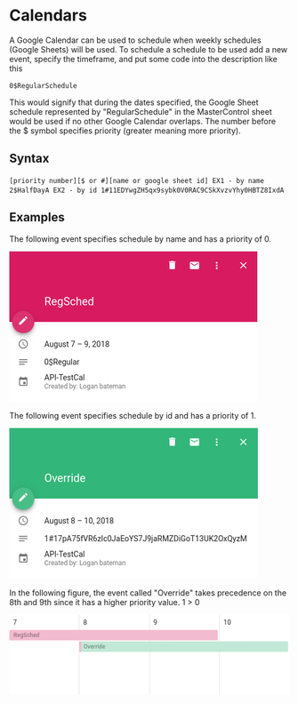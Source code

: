 # Calendars

A Google Calendar can be used to schedule when weekly schedules (Google Sheets) will be used. To schedule a schedule to be used add a new event, specify the timeframe, and put some code into the description like this
```
0$RegularSchedule
```
This would signify that during the dates specified, the Google Sheet schedule represented by "RegularSchedule" in the MasterControl sheet would be used if no other Google Calendar overlaps. The number before the $ symbol specifies priority (greater meaning more priority).

## Syntax

``
[priority number][$ or #][name or google sheet id]
EX1 - by name
2$HalfDayA
EX2 - by id
1#11EDYwgZH5qx9sybk0V0RAC9CSkXvzvYhy0HBTZ8IxdA
``

## Examples
The following event specifies schedule by name and has a priority of 0.

![Calendar Event with Schedule referenced by Variable](https://github.com/nametable/rpi-alarm-system/blob/master/docs/variable_cal_event.png)

The following event specifies schedule by id and has a priority of 1.

![Calendar Event with Schedule referenced by ID](https://github.com/nametable/rpi-alarm-system/blob/master/docs/id_cal_event.png)

In the following figure, the event called "Override" takes precedence on the 8th and 9th since it has a higher priority value. 1 > 0

![Calendar Events with Overlap](https://github.com/nametable/rpi-alarm-system/blob/master/docs/cal_events.png)